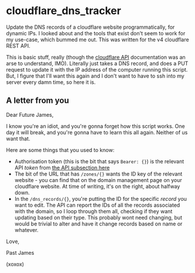 # cloudflare_dns_tracker
Update the DNS records of a cloudflare website programmatically, for dynamic IPs. 
I looked about and the tools that exist don't seem to work for my use-case, which bummed me out. This was written for the v4 cloudflare REST API.

This is basic stuff, really (though the [cloudflare API](https://api.cloudflare.com) documentation was an arse to understand, IMO).
Literally just takes a DNS record, and does a PUT request to update it with the IP address of the computer running this script. 
But, I figure that I'll want this again and I don't want to have to ssh into my server every damn time, so here it is.

## A letter from you

Dear Future James,

I know you're an idiot, and you're gonna forget how this script works. 
One day it will break, and you're gonna have to learn this all again. Neither of us want that.

Here are some things that you used to know:
  - Authorisation token (this is the bit that says `Bearer: {}`) is the relevant API *token* from [the API subsection here](https://dash.cloudflare.com/profile)
  - The bit of the URL that has `/zones/{}` wants the ID key of the relevant website - you can find that on the domain management page on your cloudflare website. At time of writing, it's on the right, about halfway down.
  - In the `/dns_records/{}`, you're putting the ID for the specific *record* you want to edit. The API can report the IDs of all the records associated with the domain, so I loop through them all, checking if they want updating based on their type. This probably wont need changing, but would be trivial to alter and have it change records based on name or whatever.


Love,

Past James 

(xoxox)
